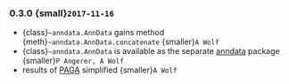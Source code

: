 ### 0.3.0 {small}`2017-11-16`

- {class}`~anndata.AnnData` gains method {meth}`~anndata.AnnData.concatenate` {smaller}`A Wolf`
- {class}`~anndata.AnnData` is available as the separate [anndata] package {smaller}`P Angerer, A Wolf`
- results of [PAGA](https://github.com/theislab/paga) simplified {smaller}`A Wolf`

[anndata]: https://pypi.org/project/anndata/
